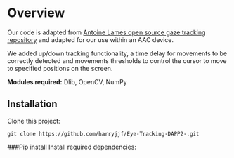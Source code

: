 # Overview
Our code is adapted from [Antoine Lames open source gaze tracking repository](https://github.com/antoinelame/GazeTracking/blob/master/README.md) and adapted for our use within an AAC device.

We added up/down tracking functionality, a time delay for movements to be correctly detected and movements thresholds to control the cursor to move to specified positions on the screen. 

**Modules required:** Dlib, OpenCV, NumPy

## Installation
Clone this project:

`git clone https://github.com/harryjjf/Eye-Tracking-DAPP2-.git`

###Pip install
Install required dependencies:
